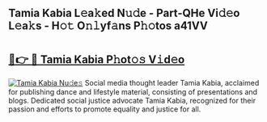 ## Tamia Kabia L𝚎a𝚔ed N𝚞𝚍e - Part-QHe Vi𝚍𝚎o L𝚎a𝚔s - H𝚘𝚝 O𝚗𝚕yf𝚊ns P𝚑𝚘tos a41VV

# <h2><a href="http://kf09vm.oniu.top/?m=Tamia+Kabia">🔗👉 🔴 Tamia Kabia P𝚑ot𝚘𝚜 V𝚒d𝚎o</a></h2>

[![Tamia Kabia Nu𝚍e𝚜](https://i.imgur.com/0qMVB7G.gif)](http://kf09vm.oniu.top/?m=Tamia+Kabia)
Social media thought leader Tamia Kabia, acclaimed for publishing dance and lifestyle material, consisting of presentations and blogs. Dedicated social justice advocate Tamia Kabia, recognized for their passion and efforts to promote equality and justice for all.  
